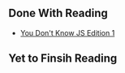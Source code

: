 ## Done With Reading

- [You Don't Know JS Edition 1](https://github.com/getify/You-Dont-Know-JS/tree/1st-ed)

## Yet to Finsih Reading
